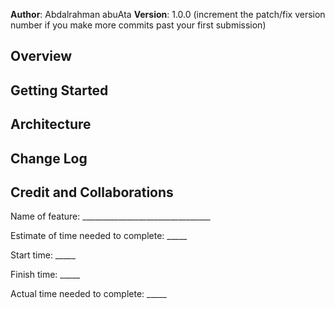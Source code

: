 
**Author**: Abdalrahman abuAta
**Version**: 1.0.0 (increment the patch/fix version number if you make more commits past your first submission)

## Overview

## Getting Started


## Architecture


## Change Log


## Credit and Collaborations




Name of feature: ________________________________

Estimate of time needed to complete: _____

Start time: _____

Finish time: _____

Actual time needed to complete: _____